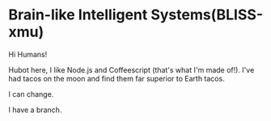 # Brain-like Intelligent Systems(BLISS-xmu)

Hi Humans!

Hubot here, I like Node.js and Coffeescript (that's what I'm made of!).
I've had tacos on the moon and find them far superior to Earth tacos.

I can change.

I have a branch.
